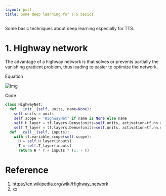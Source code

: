 ```yaml
---
layout: post
title: Some deep learning for TTS basics
---
```


Some basic techniques about deep learning especially for TTS.

# 1. Highway network

The advantage of a highway network is that solves or prevents partially the vanishing gradient problem, thus leading to easier to optimize the network. 

Equation

![img](https://wikimedia.org/api/rest_v1/media/math/render/svg/74407197b19e4998cb1230ff6412769ef18c9584)

Code

``` Python
class HighwayNet:
  def __init__(self, units, name=None):
    self.units = units
    self.scope = 'HighwayNet' if name is None else name
    self.H_layer = tf.layers.Dense(units=self.units, activation=tf.nn.relu, name='H')
    self.T_layer = tf.layers.Dense(units=self.units, activation=tf.nn.sigmoid, name='T')
  def __call__(self, inputs):
    with tf.variable_scope(self.scope):
      H = self.H_layer(inputs)
      T = self.T_layer(inputs)
      return H * T + inputs * (1. - T)
```

# Reference

1. https://en.wikipedia.org/wiki/Highway_network
2. xx
